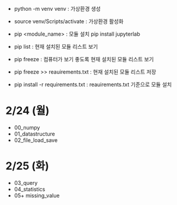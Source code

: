 - python -m venv venv : 가상환경 생성
- source venv/Scripts/activate : 가상환경 활성화
- pip <module_name> : 모듈 설치  pip install jupyterlab


- pip list : 현재 설치된 모듈 리스트 보기
- pip freeze : 컴퓨터가 보기 좋도록 현재 설치된 모듈 리스트 보기
- pip freeze >> reauirements.txt : 현재 설치된 모듈 리스트 저장
- pip install -r requirements.txt : reauirements.txt 기준으로 모듈 설치
 

 # 2/24 (월)
 - 00_numpy
 - 01_datastructure
 - 02_file_load_save

 # 2/25 (화)
 - 03_query
 - 04_statistics
 - 05+ missing_value